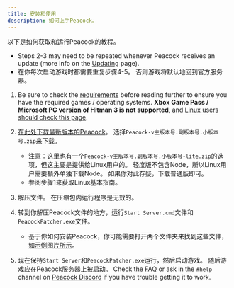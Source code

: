 ```yaml
---
title: 安装和使用
description: 如何上手Peacock。
---
```


以下是如何获取和运行Peacock的教程。

-   Steps 2-3 may need to be repeated whenever Peacock receives an update (more info on the [Updating](./updating.md) page).
-   在你每次启动游戏时都需要重复步骤4-5。 否则游戏将默认地回到官方服务器。

1. Be sure to check the [requirements](./requirements.md) before reading further to ensure you have the required games / operating systems. **Xbox Game Pass / Microsoft PC version of Hitman 3 is not supported**, and [Linux users should check this page](../guides/./linux-setup.md).

2. [在此处下载最新版本的Peacock](https://github.com/thepeacockproject/Peacock/releases/latest)。 选择`Peacock-v主版本号.副版本号.小版本号.zip`来下载。

    - 注意：这里也有一个`Peacock-v主版本号.副版本号.小版本号-lite.zip`的选项，但这主要是提供给Linux用户的。 轻度版不包含Node，所以Linux用户需要额外单独下载Node。 如果你对此存疑，下载普通版即可。
    - 参阅步骤1来获取Linux基本指南。

3. 解压文件。 在压缩包内运行程序是无效的。

4. 转到你解压Peacock文件的地方，运行`Start Server.cmd`文件和`PeacockPatcher.exe`文件。

    - 基于你如何安装Peacock，你可能需要打开两个文件夹来找到这些文件，[如示例图片所示](https://media.discordapp.net/attachments/833505136290299935/991068578579107870/unknown.png)。

5. 现在保持`Start Server`和`PeacockPatcher.exe`运行，然后启动游戏。 随后游戏应在Peacock服务器上被启动。 Check the [FAQ](./faq.md) or ask in the `#help` channel on [Peacock Discord](https://thepeacockproject.org/discord) if you have trouble getting it to work.
